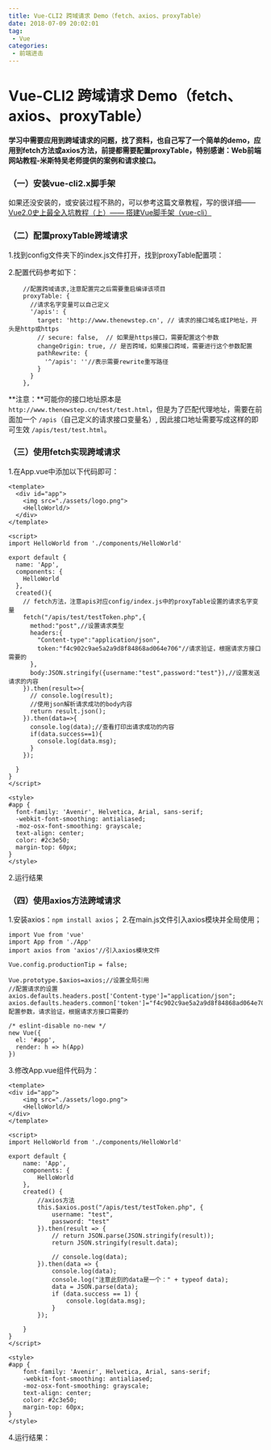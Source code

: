 ```yaml
---
title: Vue-CLI2 跨域请求 Demo（fetch、axios、proxyTable）
date: 2018-07-09 20:02:01
tag:
 - Vue
categories:
 - 前端进击
---
```

# Vue-CLI2 跨域请求 Demo（fetch、axios、proxyTable）
**学习中需要应用到跨域请求的问题，找了资料，也自己写了一个简单的demo，应用到fetch方法或axios方法，前提都需要配置proxyTable，特别感谢：Web前端网站教程-米斯特吴老师提供的案例和请求接口。**

### （一）安装vue-cli2.x脚手架
如果还没安装的，或安装过程不熟的，可以参考这篇文章教程，写的很详细——[Vue2.0史上最全入坑教程（上）—— 搭建Vue脚手架（vue-cli）](https://www.jianshu.com/p/1626b8643676/)

### （二）配置proxyTable跨域请求
1.找到config文件夹下的index.js文件打开，找到proxyTable配置项：
<CustomImage src='/growth-record/frame/vue/cross-01.png' />

2.配置代码参考如下：
```
    //配置跨域请求,注意配置完之后需要重启编译该项目
    proxyTable: {
      //请求名字变量可以自己定义
      '/apis': {
        target: 'http://www.thenewstep.cn', // 请求的接口域名或IP地址，开头是http或https
        // secure: false,  // 如果是https接口，需要配置这个参数
        changeOrigin: true, // 是否跨域，如果接口跨域，需要进行这个参数配置
        pathRewrite: {
          '^/apis': ''//表示需要rewrite重写路径
        }
      }
    },
```
**注意：**可能你的接口地址原本是 `http://www.thenewstep.cn/test/test.html`，但是为了匹配代理地址，需要在前面加一个 `/apis`（自己定义的请求接口变量名）,  因此接口地址需要写成这样的即可生效 `/apis/test/test.html`。

### （三）使用fetch实现跨域请求
1.在App.vue中添加以下代码即可：
```
<template>
  <div id="app">
    <img src="./assets/logo.png">
    <HelloWorld/>
  </div>
</template>

<script>
import HelloWorld from './components/HelloWorld'

export default {
  name: 'App',
  components: {
    HelloWorld
  },
  created(){
    // fetch方法，注意apis对应config/index.js中的proxyTable设置的请求名字变量
    fetch("/apis/test/testToken.php",{
      method:"post",//设置请求类型
      headers:{
        "Content-type":"application/json",
        token:"f4c902c9ae5a2a9d8f84868ad064e706"//请求验证，根据请求方接口需要的
      },
      body:JSON.stringify({username:"test",password:"test"}),//设置发送请求的内容
    }).then(result=>{
      // console.log(result);
      //使用json解析请求成功的body内容
      return result.json();
    }).then(data=>{
      console.log(data);//查看打印出请求成功的内容
      if(data.success==1){
        console.log(data.msg);
      }
    });

  }
}
</script>

<style>
#app {
  font-family: 'Avenir', Helvetica, Arial, sans-serif;
  -webkit-font-smoothing: antialiased;
  -moz-osx-font-smoothing: grayscale;
  text-align: center;
  color: #2c3e50;
  margin-top: 60px;
}
</style>

```
2.运行结果
<CustomImage src='/growth-record/frame/vue/cross-02.png' />

### （四）使用axios方法跨域请求
1.安装axios：`npm install axios`；
2.在main.js文件引入axios模块并全局使用；
```
import Vue from 'vue'
import App from './App'
import axios from 'axios'//引入axios模块文件

Vue.config.productionTip = false;

Vue.prototype.$axios=axios;//设置全局引用
//配置请求的设置
axios.defaults.headers.post['Content-type']="application/json";
axios.defaults.headers.common['token']="f4c902c9ae5a2a9d8f84868ad064e706";//配置参数，请求验证，根据请求方接口需要的

/* eslint-disable no-new */
new Vue({
  el: '#app',
  render: h => h(App)
})

```

3.修改App.vue组件代码为：
```
<template>
<div id="app">
    <img src="./assets/logo.png">
    <HelloWorld/>
</div>
</template>

<script>
import HelloWorld from './components/HelloWorld'

export default {
    name: 'App',
    components: {
        HelloWorld
    },
    created() {
        //axios方法
        this.$axios.post("/apis/test/testToken.php", {
            username: "test",
            password: "test"
        }).then(result => {
            // return JSON.parse(JSON.stringify(result));
            return JSON.stringify(result.data);

            // console.log(data);
        }).then(data => {
            console.log(data);
            console.log("注意此刻的data是一个：" + typeof data);
            data = JSON.parse(data);
            if (data.success == 1) {
                console.log(data.msg);
            }
        });

    }
}
</script>

<style>
#app {
    font-family: 'Avenir', Helvetica, Arial, sans-serif;
    -webkit-font-smoothing: antialiased;
    -moz-osx-font-smoothing: grayscale;
    text-align: center;
    color: #2c3e50;
    margin-top: 60px;
}
</style>

```
4.运行结果：
<CustomImage src='/growth-record/frame/vue/cross-03.png' />

